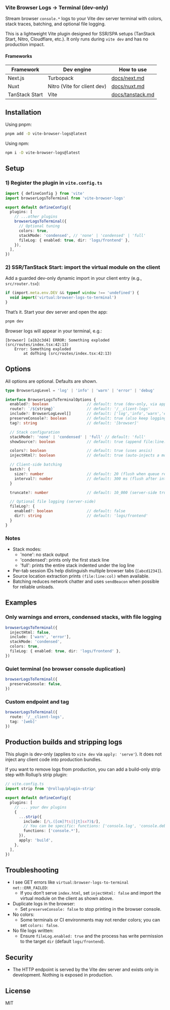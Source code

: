 ### Vite Browser Logs → Terminal (dev-only)

Stream browser `console.*` logs to your Vite dev server terminal with colors, stack traces, batching, and optional file logging.

This is a lightweight Vite plugin designed for SSR/SPA setups (TanStack Start, Nitro, Cloudflare, etc.). It only runs during `vite dev` and has no production impact.

#### Frameworks

| Framework | Dev engine | How to use |
|---|---|---|
| Next.js | Turbopack | [docs/next.md](docs/next.md) |
| Nuxt | Nitro (Vite for client dev) | [docs/nuxt.md](docs/nuxt.md) |
| TanStack Start | Vite | [docs/tanstack.md](docs/tanstack.md) |

## Installation

Using pnpm:

```bash
pnpm add -D vite-browser-logs@latest
```

Using npm:

```bash
npm i -D vite-browser-logs@latest
```

## Setup

### 1) Register the plugin in `vite.config.ts`

```ts
import { defineConfig } from 'vite'
import browserLogsToTerminal from 'vite-browser-logs'

export default defineConfig({
  plugins: [
    // ...other plugins
    browserLogsToTerminal({
      // Optional tuning
      colors: true,
      stackMode: 'condensed', // 'none' | 'condensed' | 'full'
      fileLog: { enabled: true, dir: 'logs/frontend' },
    }),
  ],
})
```

### 2) SSR/TanStack Start: import the virtual module on the client

Add a guarded dev-only dynamic import in your client entry (e.g., `src/router.tsx`):

```ts
if (import.meta.env.DEV && typeof window !== 'undefined') {
  void import('virtual:browser-logs-to-terminal')
}
```

That’s it. Start your dev server and open the app:

```bash
pnpm dev
```

Browser logs will appear in your terminal, e.g.:

```
[browser] [a1b2c3d4] ERROR: Something exploded (src/routes/index.tsx:42:13)
    Error: Something exploded
        at doThing (src/routes/index.tsx:42:13)
```

## Options

All options are optional. Defaults are shown.

```ts
type BrowserLogLevel = 'log' | 'info' | 'warn' | 'error' | 'debug'

interface BrowserLogsToTerminalOptions {
  enabled?: boolean                 // default: true (dev-only, via apply: 'serve')
  route?: `/${string}`              // default: '/__client-logs'
  include?: BrowserLogLevel[]       // default: ['log','info','warn','error','debug']
  preserveConsole?: boolean         // default: true (also keep logging in browser)
  tag?: string                      // default: '[browser]'

  // Stack configuration
  stackMode?: 'none' | 'condensed' | 'full' // default: 'full'
  showSource?: boolean              // default: true (append file:line:col when available)

  colors?: boolean                  // default: true (uses ansis)
  injectHtml?: boolean              // default: true (auto-injects a module <script> in index.html)

  // Client-side batching
  batch?: {
    size?: number                   // default: 20 (flush when queue reaches size)
    interval?: number               // default: 300 ms (flush after interval)
  }

  truncate?: number                 // default: 10_000 (server-side truncate for very long lines)

  // Optional file logging (server-side)
  fileLog?: {
    enabled?: boolean               // default: false
    dir?: string                    // default: 'logs/frontend'
  }
}
```

### Notes
- Stack modes:
  - 'none': no stack output
  - 'condensed': prints only the first stack line
  - 'full': prints the entire stack indented under the log line
- Per-tab session IDs help distinguish multiple browser tabs (`[abcd1234]`).
- Source location extraction prints `(file:line:col)` when available.
- Batching reduces network chatter and uses `sendBeacon` when possible for reliable unloads.

## Examples

### Only warnings and errors, condensed stacks, with file logging

```ts
browserLogsToTerminal({
  injectHtml: false,
  include: ['warn', 'error'],
  stackMode: 'condensed',
  colors: true,
  fileLog: { enabled: true, dir: 'logs/frontend' },
})
```

### Quiet terminal (no browser console duplication)

```ts
browserLogsToTerminal({
  preserveConsole: false,
})
```

### Custom endpoint and tag

```ts
browserLogsToTerminal({
  route: '/__client-logs',
  tag: '[web]'
})
```

## Production builds and stripping logs

This plugin is dev-only (applies to `vite dev` via `apply: 'serve'`). It does not inject any client code into production bundles.

If you want to remove logs from production, you can add a build-only strip step with Rollup’s strip plugin:

```ts
// vite.config.ts
import strip from '@rollup/plugin-strip'

export default defineConfig({
  plugins: [
    // ... your dev plugins
    {
      ...strip({
        include: [/\.([cm]?ts|[jt]sx?)$/],
        // You can be specific: functions: ['console.log', 'console.debug']
        functions: ['console.*'],
      }),
      apply: 'build',
    },
  ],
})
```

## Troubleshooting

- I see GET errors like `virtual:browser-logs-to-terminal net::ERR_FAILED`:
  - If you don’t serve `index.html`, set `injectHtml: false` and import the virtual module on the client as shown above.
- Duplicate logs in the browser:
  - Set `preserveConsole: false` to stop printing in the browser console.
- No colors:
  - Some terminals or CI environments may not render colors; you can set `colors: false`.
- No file logs written:
  - Ensure `fileLog.enabled: true` and the process has write permission to the target `dir` (default `logs/frontend`).

## Security

- The HTTP endpoint is served by the Vite dev server and exists only in development. Nothing is exposed in production.

## License

MIT


